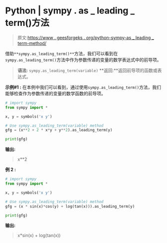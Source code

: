 # Python | sympy . as _ leading _ term()方法

> 原文:[https://www . geesforgeks . org/python-sympy-as _ leading _ term-method/](https://www.geeksforgeeks.org/python-sympy-as_leading_term-method/)

借助`**sympy.as_leading_term()**`方法，我们可以看到在`sympy.as_leading_term()`方法中作为参数传递的变量的数学表达式中的前导项。

> **语法:** `sympy.as_leading_term(variable)`
> **返回:**返回前导项的函数或表达式。

**示例#1 :**
在本例中我们可以看到，通过使用`sympy.as_leading_term()`方法，我们能够检查作为参数传递的变量的数学函数的前导项。

```py
# import sympy
from sympy import * 

x, y = symbols('x y')

# Use sympy.as_leading_term(variable) method
gfg = (x**2 + 2 * x*y + y**2).as_leading_term(y)

print(gfg)
```

**输出:**

> x**2

**例 2 :**

```py
# import sympy
from sympy import * 

x, y = symbols('x y')

# Use sympy.as_leading_term(variable) method
gfg = (x * sin(x)*cos(y) + log(tan(x))).as_leading_term(y)

print(gfg)
```

**输出:**

> x*sin(x) + log(tan(x))
